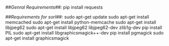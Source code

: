 *##Genral Requirements##:*
 pip install requests


*##Requirements for sorl##:*
  sudo apt-get update
	sudo apt-get install memcached
	sudo apt-get install python-memcache
	sudo apt-get install libjpeg62
	sudo apt-get install libjpeg62 libjpeg62-dev zlib1g-dev
	pip install PIL
	sudo apt-get install libgraphicsmagick++-dev
	pip install pgmagick
	sudo apt-get install graphicsmagick
